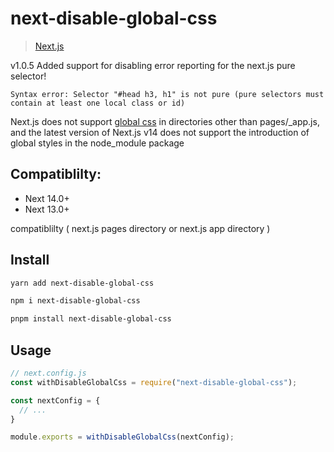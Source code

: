 # next-disable-global-css

> [Next.js](https://nextjs.org/)

v1.0.5 Added support for disabling error reporting for the next.js pure selector!

```
Syntax error: Selector "#head h3, h1" is not pure (pure selectors must contain at least one local class or id)
```


Next.js does not support [global css](https://nextjs.org/docs/messages/css-global) in directories other than pages/_app.js, and the latest version of Next.js v14 does not support the introduction of global styles in the node_module package

## Compatiblilty:

* Next 14.0+
* Next 13.0+ 

compatiblilty ( next.js pages directory or next.js app directory )

## Install

```sh
yarn add next-disable-global-css

npm i next-disable-global-css

pnpm install next-disable-global-css
```

## Usage

```js
// next.config.js
const withDisableGlobalCss = require("next-disable-global-css");

const nextConfig = {
  // ...
}

module.exports = withDisableGlobalCss(nextConfig);
```